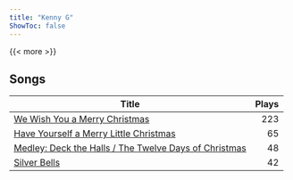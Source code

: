 ```yaml
---
title: "Kenny G"
ShowToc: false
---
```


{{< more >}}

## Songs
Title | Plays 
----- | -----: 
[We Wish You a Merry Christmas](/songs/we-wish-you-a-merry-christmas) | 223
[Have Yourself a Merry Little Christmas](/songs/have-yourself-a-merry-little-christmas) | 65
[Medley: Deck the Halls / The Twelve Days of Christmas](/songs/medley-deck-the-halls-the-twelve-days-of-christmas) | 48
[Silver Bells](/songs/silver-bells) | 42


